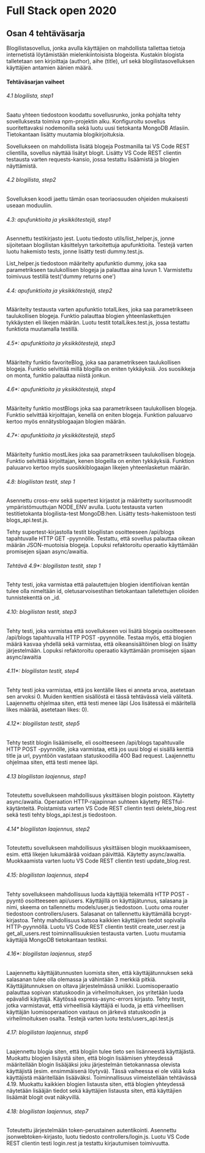 # Full Stack open 2020
## Osan 4 tehtäväsarja

Blogilistasovellus, jonka avulla käyttäjien on mahdollista tallettaa tietoja internetistä löytämistään mielenkiintoisista blogeista. 
Kustakin blogista talletetaan sen kirjoittaja (author), aihe (title), url sekä blogilistasovelluksen käyttäjien antamien äänien määrä.

#### Tehtäväsarjan vaiheet

###### 4.1 blogilista, step1
Saatu yhteen tiedostoon koodattu sovellusrunko, jonka pohjalta tehty sovelluksesta toimiva npm-projektin alku.
Konfiguroitu sovellus suoritettavaksi nodemonilla sekä luotu uusi tietokanta MongoDB Atlasiin.
Tietokantaan lisätty muutamia blogikirjoituksia.

Sovellukseen on mahdollista lisätä blogeja Postmanilla tai VS Code REST clientilla, sovellus näyttää lisätyt blogit.
Lisätty VS Code REST clientin testausta varten requests-kansio, jossa testattu lisäämistä ja blogien näyttämistä.

###### 4.2 blogilista, step2
Sovelluksen koodi jaettu tämän osan teoriaosuuden ohjeiden mukaisesti useaan moduuliin.

###### 4.3: apufunktioita ja yksikkötestejä, step1
Asennettu testikirjasto jest.
Luotu tiedosto utils/list_helper.js, jonne sijoitetaan blogilistan käsittelyyn tarkoitettuja apufunktioita. 
Testejä varten luotu hakemisto tests, jonne lisätty testi dummy.test.js.

List_helper.js tiedostoon määritelty apufunktio dummy, joka saa parametrikseen taulukollisen blogeja ja palauttaa aina luvun 1.
Varmistettu toimivuus testillä test('dummy returns one')

###### 4.4: apufunktioita ja yksikkötestejä, step2
Määritelty testausta varten apufunktio totalLikes, joka saa parametrikseen taulukollisen blogeja. 
Funktio palauttaa blogien yhteenlaskettujen tykkäysten eli likejen määrän.
Luotu testit totalLikes.test.js, jossa testattu funktiota muutamalla testillä.

###### 4.5*: apufunktioita ja yksikkötestejä, step3
Määritelty funktio favoriteBlog, joka saa parametrikseen taulukollisen blogeja.
Funktio selvittää millä blogilla on eniten tykkäyksiä. Jos suosikkeja on monta, funktio palauttaa niistä jonkun.

###### 4.6*: apufunktioita ja yksikkötestejä, step4
Määritelty funktio mostBlogs joka saa parametrikseen taulukollisen blogeja. 
Funktio selvittää kirjoittajan, kenellä on eniten blogeja. 
Funktion paluuarvo kertoo myös ennätysblogaajan blogien määrän.

###### 4.7*: apufunktioita ja yksikkötestejä, step5
Määritelty funktio mostLikes joka saa parametrikseen taulukollisen blogeja. 
Funktio selvittää kirjoittajan, kenen blogeilla on eniten tykkäyksiä. 
Funktion paluuarvo kertoo myös suosikkiblogaajan likejen yhteenlasketun määrän.

###### 4.8: blogilistan testit, step 1
Asennettu cross-env sekä supertest kirjastot ja määritetty suoritusmoodit ympäristömuuttujan NODE_ENV avulla.
Luotu testausta varten testitietokanta blogilista-test MongoDB:hen.
Lisätty tests-hakemistoon testi blogs_api.test.js.

Tehty supertest-kirjastolla testit blogilistan osoitteeseen /api/blogs tapahtuvalle HTTP GET -pyynnölle. 
Testattu, että sovellus palauttaa oikean määrän JSON-muotoisia blogeja.
Lopuksi refaktoroitu operaatio käyttämään promisejen sijaan async/awaitia.

###### Tehtävä 4.9*: blogilistan testit, step 1
Tehty testi, joka varmistaa että palautettujen blogien identifioivan kentän tulee olla nimeltään id, oletusarvoisestihan tietokantaan talletettujen olioiden tunnistekenttä on _id.

###### 4.10: blogilistan testit, step3
Tehty testi, joka varmistaa että sovellukseen voi lisätä blogeja osoitteeseen /api/blogs tapahtuvalla HTTP POST -pyynnölle. 
Testaa myös, että blogien määrä kasvaa yhdellä sekä varmistaa, että oikeansisältöinen blogi on lisätty järjestelmään.
Lopuksi refaktoroitu operaatio käyttämään promisejen sijaan async/awaitia

###### 4.11*: blogilistan testit, step4
Tehty testi joka varmistaa, että jos kentälle likes ei anneta arvoa, asetetaan sen arvoksi 0. 
Muiden kenttien sisällöstä ei tässä tehtävässä vielä välitetä.
Laajennettu ohjelmaa siten, että testi menee läpi (Jos lisätessä ei määritellä likes määrää, asetetaan likes: 0).

###### 4.12*: blogilistan testit, step5
Tehty testit blogin lisäämiselle, eli osoitteeseen /api/blogs tapahtuvalle HTTP POST -pyynnölle, joka varmistaa, että jos uusi blogi ei sisällä kenttiä title ja url, pyyntöön vastataan statuskoodilla 400 Bad request.
Laajennettu ohjelmaa siten, että testi menee läpi.

###### 4.13 blogilistan laajennus, step1
Toteutettu sovellukseen mahdollisuus yksittäisen blogin poistoon.
Käytetty async/awaitia. Operaation HTTP-rajapinnan suhteen käytetty RESTful-käytänteitä.
Poistamista varten VS Code REST clientin testi delete_blog.rest sekä testi tehty blogs_api.test.js tiedostoon.

###### 4.14* blogilistan laajennus, step2
Toteutettu sovellukseen mahdollisuus yksittäisen blogin muokkaamiseen, esim. että likejen lukumäärää voidaan päivittää. Käytetty async/awaitia.
Muokkaamista varten luotu VS Code REST clientin testi update_blog.rest.

###### 4.15: blogilistan laajennus, step4
Tehty sovellukseen mahdollisuus luoda käyttäjiä tekemällä HTTP POST -pyyntö osoitteeseen api/users. 
Käyttäjillä on käyttäjätunnus, salasana ja nimi, skeema on tallennettu models/user.js tiedostoon.
Luotu oma router tiedostoon controllers/users. Salasanat on tallennettu käyttämällä bcrypt-kirjastoa.
Tehty mahdollisuus katsoa kaikkien käyttäjien tiedot sopivalla HTTP-pyynnöllä.
Luotu VS Code REST clientin testit create_user.rest ja get_all_users.rest toiminnallisuuksien testausta varten.
Luotu muutamia käyttäjiä MongoDB tietokantaan testiksi.

###### 4.16*: blogilistan laajennus, step5
Laajennettu käyttäjätunnusten luomista siten, että käyttäjätunnuksen sekä salasanan tulee olla olemassa ja vähintään 3 merkkiä pitkiä. Käyttäjätunnuksen on oltava järjestelmässä uniikki.
Luomisoperaatio palauttaa sopivan statuskoodin ja virheilmoituksen, jos yritetään luoda epävalidi käyttäjä. Käytössä express-async-errors kirjasto. Tehty testit, jotka varmistavat, että virheellisiä käyttäjiä ei luoda, ja että virheellisen käyttäjän luomisoperaatioon vastaus on järkevä statuskoodin ja virheilmoituksen osalta.
Testejä varten luotu tests/users_api.test.js

###### 4.17: blogilistan laajennus, step6
Laajennettu blogia siten, että blogiin tulee tieto sen lisänneestä käyttäjästä.
Muokattu blogien lisäystä siten, että blogin lisäämisen yhteydessä määritellään blogin lisääjäksi joku järjestelmän tietokannassa olevista käyttäjistä (esim. ensimmäisenä löytyvä).
Tässä vaiheessa ei ole väliä kuka käyttäjistä määritellään lisääväksi. Toiminnallisuus viimeistellään tehtävässä 4.19.
Muokattu kaikkien blogien listausta siten, että blogien yhteydessä näytetään lisääjän tiedot sekä käyttäjien listausta siten, että käyttäjien lisäämät blogit ovat näkyvillä.

###### 4.18: blogilistan laajennus, step7
Toteutettu järjestelmään token-perustainen autentikointi.
Asennettu jsonwebtoken-kirjasto, luotu tiedosto controllers/login.js.
Luotu VS Code REST clientin testi login.rest ja testattu kirjautumisen toimivuutta.